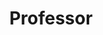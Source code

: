 ---
name: 'Vijayalakshmi (Viji) Tiruchengode Angamuthu'
title: 'Professor'
key: 7
image: '/images/people/0.png'
bio: 'Professor in the Technology Foundations program in the School of Engineering & Applied Science at Centennial College'
---